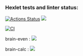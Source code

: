 ### Hexlet tests and linter status:
[![Actions Status](https://github.com/grig20051501/backend-project-lvl1/workflows/hexlet-check/badge.svg)](https://github.com/grig20051501/backend-project-lvl1/actions)
<a href="https://codeclimate.com/github/codeclimate/codeclimate/maintainability"><img src="https://api.codeclimate.com/v1/badges/a99a88d28ad37a79dbf6/maintainability" /></a>

[![CI](https://github.com/grig20051501/backend-project-lvl1/actions/workflows/blank.yml/badge.svg?branch=main)](https://github.com/grig20051501/backend-project-lvl1/actions/workflows/blank.yml)

brain-even :
<a href="https://asciinema.org/a/MSgMcm9UjMhkhouryJ9dlWoqe" target="_blank"><img src="https://asciinema.org/a/MSgMcm9UjMhkhouryJ9dlWoqe.svg" /></a>

brain-calc :
<a href="https://asciinema.org/a/QgjKnvfT3e2AjQh0pjivsRRSa" target="_blank"><img src="https://asciinema.org/a/QgjKnvfT3e2AjQh0pjivsRRSa.svg" /></a>

